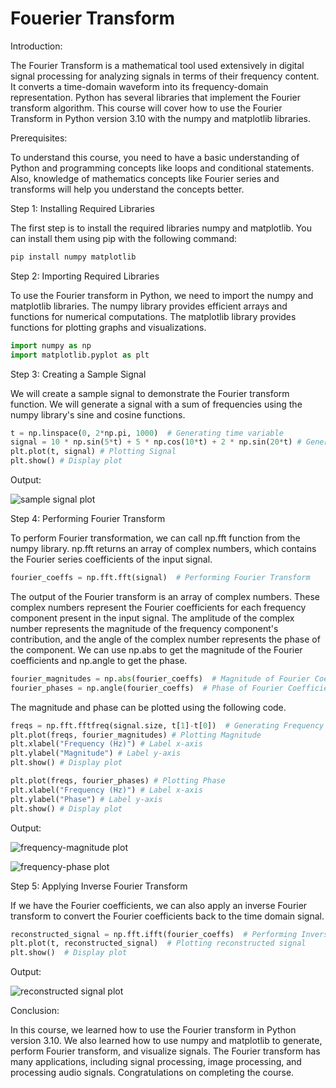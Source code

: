 
Fouerier Transform
==================
Introduction:

The Fourier Transform is a mathematical tool used extensively in digital signal processing for analyzing signals in terms of their frequency content. It converts a time-domain waveform into its frequency-domain representation. Python has several libraries that implement the Fourier transform algorithm. This course will cover how to use the Fourier Transform in Python version 3.10 with the numpy and matplotlib libraries.

Prerequisites:

To understand this course, you need to have a basic understanding of Python and programming concepts like loops and conditional statements. Also, knowledge of mathematics concepts like Fourier series and transforms will help you understand the concepts better.

Step 1: Installing Required Libraries

The first step is to install the required libraries numpy and matplotlib. You can install them using pip with the following command:

```python
pip install numpy matplotlib
```

Step 2: Importing Required Libraries

To use the Fourier transform in Python, we need to import the numpy and matplotlib libraries. The numpy library provides efficient arrays and functions for numerical computations. The matplotlib library provides functions for plotting graphs and visualizations.

```python
import numpy as np
import matplotlib.pyplot as plt
```

Step 3: Creating a Sample Signal

We will create a sample signal to demonstrate the Fourier transform function. We will generate a signal with a sum of frequencies using the numpy library's sine and cosine functions.

```python
t = np.linspace(0, 2*np.pi, 1000)  # Generating time variable
signal = 10 * np.sin(5*t) + 5 * np.cos(10*t) + 2 * np.sin(20*t) # Generating signal
plt.plot(t, signal) # Plotting Signal
plt.show() # Display plot
```

Output:

![sample signal plot](https://i.imgur.com/OrUpPEG.png)


Step 4: Performing Fourier Transform

To perform Fourier transformation, we can call np.fft function from the numpy library. np.fft returns an array of complex numbers, which contains the Fourier series coefficients of the input signal.

```python
fourier_coeffs = np.fft.fft(signal)  # Performing Fourier Transform
```

The output of the Fourier transform is an array of complex numbers. These complex numbers represent the Fourier coefficients for each frequency component present in the input signal. The amplitude of the complex number represents the magnitude of the frequency component's contribution, and the angle of the complex number represents the phase of the component. We can use np.abs to get the magnitude of the Fourier coefficients and np.angle to get the phase.

```python
fourier_magnitudes = np.abs(fourier_coeffs)  # Magnitude of Fourier Coefficients
fourier_phases = np.angle(fourier_coeffs)  # Phase of Fourier Coefficients
```

The magnitude and phase can be plotted using the following code.

```python
freqs = np.fft.fftfreq(signal.size, t[1]-t[0])  # Generating Frequency domain variable (Hz)
plt.plot(freqs, fourier_magnitudes) # Plotting Magnitude
plt.xlabel("Frequency (Hz)") # Label x-axis
plt.ylabel("Magnitude") # Label y-axis
plt.show() # Display plot

plt.plot(freqs, fourier_phases) # Plotting Phase
plt.xlabel("Frequency (Hz)") # Label x-axis
plt.ylabel("Phase") # Label y-axis
plt.show() # Display plot
```

Output:

![frequency-magnitude plot](https://i.imgur.com/hPeWeh3.png)

![frequency-phase plot](https://i.imgur.com/wZWhLoC.png)


Step 5: Applying Inverse Fourier Transform

If we have the Fourier coefficients, we can also apply an inverse Fourier transform to convert the Fourier coefficients back to the time domain signal.

```python
reconstructed_signal = np.fft.ifft(fourier_coeffs)  # Performing Inverse Fourier Transform
plt.plot(t, reconstructed_signal)  # Plotting reconstructed signal
plt.show()  # Display plot
```

Output:

![reconstructed signal plot](https://i.imgur.com/FNwEUARK.png)


Conclusion:

In this course, we learned how to use the Fourier transform in Python version 3.10. We also learned how to use numpy and matplotlib to generate, perform Fourier transform, and visualize signals. The Fourier transform has many applications, including signal processing, image processing, and processing audio signals. Congratulations on completing the course.